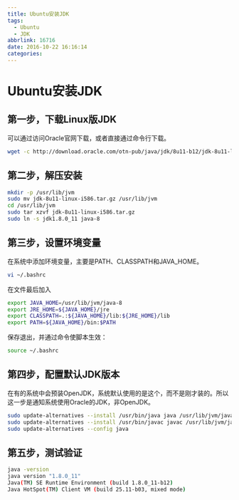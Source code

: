 ```yaml
---
title: Ubuntu安装JDK
tags:
  - Ubuntu
  - JDK
abbrlink: 16716
date: 2016-10-22 16:16:14
categories:
---
```

# Ubuntu安装JDK

## 第一步，下载Linux版JDK

可以通过访问Oracle官网下载，或者直接通过命令行下载。
``` bash
wget -c http://download.oracle.com/otn-pub/java/jdk/8u11-b12/jdk-8u11-linux-i586.tar.gz
```
<!-- more -->
## 第二步，解压安装

``` bash
mkdir -p /usr/lib/jvm
sudo mv jdk-8u11-linux-i586.tar.gz /usr/lib/jvm
cd /usr/lib/jvm
sudo tar xzvf jdk-8u11-linux-i586.tar.gz
sudo ln -s jdk1.8.0_11 java-8
```
## 第三步，设置环境变量

在系统中添加环境变量，主要是PATH、CLASSPATH和JAVA_HOME。
``` bash
vi ~/.bashrc
```
在文件最后加入
``` bash
export JAVA_HOME=/usr/lib/jvm/java-8
export JRE_HOME=${JAVA_HOME}/jre
export CLASSPATH=.:${JAVA_HOME}/lib:${JRE_HOME}/lib
export PATH=${JAVA_HOME}/bin:$PATH
```
保存退出，并通过命令使脚本生效：
``` bash
source ~/.bashrc
```

## 第四步，配置默认JDK版本

在有的系统中会预装OpenJDK，系统默认使用的是这个，而不是刚才装的。所以这一步是通知系统使用Oracle的JDK，非OpenJDK。
``` bash
sudo update-alternatives --install /usr/bin/java java /usr/lib/jvm/java-8/bin/java 300
sudo update-alternatives --install /usr/bin/javac javac /usr/lib/jvm/java-8/bin/javac 300
sudo update-alternatives --config java
```

## 第五步，测试验证

``` bash
java -version
java version "1.8.0_11"
Java(TM) SE Runtime Environment (build 1.8.0_11-b12)
Java HotSpot(TM) Client VM (build 25.11-b03, mixed mode)
```